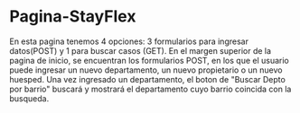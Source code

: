 # Pagina-StayFlex
En esta pagina tenemos 4 opciones: 3 formularios para ingresar datos(POST) y 1 para buscar casos (GET). 
En el margen superior de la pagina de inicio, se encuentran los formularios POST, en los que el usuario puede ingresar un nuevo departamento, un nuevo propietario o un nuevo huesped.
Una vez ingresado un departamento, el boton de "Buscar Depto por barrio" buscará y mostrará el departamento cuyo barrio coincida con la busqueda. 
